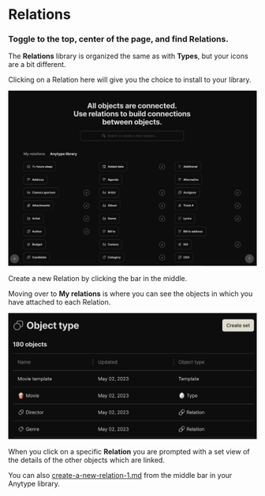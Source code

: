 # Relations

### Toggle to the top, center of the page, and find Relations.

The **Relations** library is organized the same as with **Types**, but your icons are a bit different.&#x20;

Clicking on a Relation here will give you the choice to install to your library.&#x20;

![](<../../.gitbook/assets/image (39).png>)

Create a new Relation by clicking the bar in the middle.

Moving over to **My relations** is where you can see the objects in which you have attached to each Relation.&#x20;

![](<../../.gitbook/assets/image (13).png>)

When you click on a specific **Relation** you are prompted with a set view of the details of the other objects which are linked.

You can also [create-a-new-relation-1.md](../relations/create-a-new-relation-1.md "mention") from the middle bar in your Anytype library.
